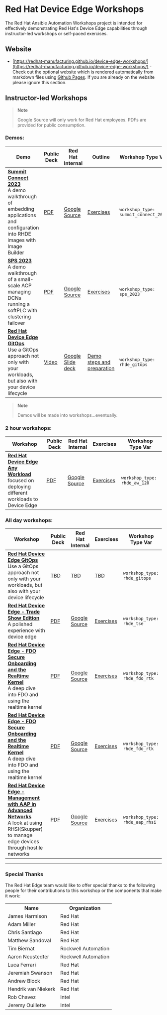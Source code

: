 # Red Hat Device Edge Workshops

The Red Hat Ansible Automation Workshops project is intended for effectively demonstrating Red Hat's Device Edge capabilities through instructor-led workshops or self-paced exercises.

## Website

- [https://redhat-manufacturing.github.io/device-edge-workshops/](https://redhat-manufacturing.github.io/device-edge-workshops/) - Check out the optional website which is rendered automatically from markdown files using [Github Pages](https://pages.github.com/).  If you are already on the website please ignore this section.

## Instructor-led Workshops

>**Note**
>
>Google Source will only work for Red Hat employees.  PDFs are provided for public consumption.

### Demos:

| Demo | Public Deck | Red Hat Internal  | Outline | Workshop Type Var |
|---|---|---|---|---|
| **[Summit Connect 2023](./exercises/summit_connect_2023)** <br> A demo walkthrough of embedding applications and configuration into RHDE images with Image Builder  | [PDF](./decks/summit_connect_2023-RHDE_deep_dive.pdf) | [Google Source](https://docs.google.com/presentation/d/1Nxa7rX1fmQiy6uTuWPxdBWe46jso9x9CYIkurDBT8mA) | [Exercises](./exercises/summit_connect_2023)  | `workshop_type: summit_connect_2023`
| **[SPS 2023](./exercises/sps_2023)** <br> A demo walkthrough of a small-scale ACP managing DCNs running a softPLC with clustering failover | [PDF](./decks/rhde_aw_120.pdf) | [Google Source](https://docs.google.com/presentation/d/1RZTqdKSXVhbguuidvNMx3fkR77lD4cM41N7S95Xb7HA) | [Exercises](./exercises/sps_2023)  | `workshop_type: sps_2023`
| **[Red Hat Device Edge GitOps](./exercises/rhde_gitops/demo)** <br> Use a GitOps approach not only with your workloads, but also with your device lifecycle  | [Video](https://youtu.be/XCtfy7AqLLY) | [Google Slide deck](https://docs.google.com/presentation/d/1DbA-beFKhfb7GO6Snm5Cmf6uVm3QiLDEmy-b9nyjsFE/edit?usp=sharing) | [Demo steps and preparation](./exercises/rhde_gitops/demo)  | `workshop_type: rhde_gitops`

>**Note**
>
>Demos will be made into workshops...eventually.

### 2 hour workshops:

| Workshop   | Public Deck | Red Hat Internal  | Exercises  | Workshop Type Var   |
|---|---|---|---|---|
| **[Red Hat Device Edge Any Workload](./exercises/rhde_aw_120)** <br> focused on deploying different workloads to Device Edge  | [PDF](./decks/rhde_aw_120.pdf) | [Google Source](https://docs.google.com/presentation/d/1RZTqdKSXVhbguuidvNMx3fkR77lD4cM41N7S95Xb7HA) | [Exercises](./exercises/rhde_aw_120)  | `workshop_type: rhde_aw_120`


### All day workshops:

| Workshop   | Public Deck | Red Hat Internal  | Exercises  | Workshop Type Var   |
|---|---|---|---|---|
| **[Red Hat Device Edge GitOps](./exercises/rhde_gitops/workshop)** <br> Use a GitOps approach not only with your workloads, but also with your device lifecycle  | [TBD](./decks/rhde_gitops.pdf) | [TBD](TBD) | [TBD](./exercises/rhde_gitops)  | `workshop_type: rhde_gitops`
| **[Red Hat Device Edge - Trade Show Edition](./exercises/rhde_tse)** <br> A polished experience with device edge  | [PDF](./decks/rhde_tse.pdf) | [Google Source](https://docs.google.com/presentation/d/1RZTqdKSXVhbguuidvNMx3fkR77lD4cM41N7S95Xb7HA) | [Exercises](./exercises/rhde_tse)  | `workshop_type: rhde_tse`
| **[Red Hat Device Edge - FDO Secure Onboarding and the Realtime Kernel](./exercises/rhde_fdo_rtk)** <br> A deep dive into FDO and using the realtime kernel  | [PDF](./decks/rhde_fdo_rtk.pdf) | [Google Source](https://docs.google.com/presentation/d/1RZTqdKSXVhbguuidvNMx3fkR77lD4cM41N7S95Xb7HA) | [Exercises](./exercises/rhde_fdo_rtk)  | `workshop_type: rhde_fdo_rtk`
| **[Red Hat Device Edge - FDO Secure Onboarding and the Realtime Kernel](./exercises/rhde_fdo_rtk)** <br> A deep dive into FDO and using the realtime kernel  | [PDF](./decks/rhde_fdo_rtk.pdf) | [Google Source](https://docs.google.com/presentation/d/1RZTqdKSXVhbguuidvNMx3fkR77lD4cM41N7S95Xb7HA) | [Exercises](./exercises/rhde_fdo_rtk)  | `workshop_type: rhde_fdo_rtk`
| **[Red Hat Device Edge - Management with AAP in Advanced Networks](./exercises/rhde_aap_rhsi)** <br> A look at using RHSI(Skupper) to manage edge devices through hostile networks | [PDF](./decks/rhde_aap_rhsi.pdf) | [Google Source](https://docs.google.com/presentation/d/1RZTqdKSXVhbguuidvNMx3fkR77lD4cM41N7S95Xb7HA) | [Exercises](./exercises/rhde_aap_rhsi) | `workshop_type: rhde_aap_rhsi`

---
### Special Thanks

The Red Hat Edge team would like to offer special thanks to the following people for their contributions to this workshop or the components that make it work:

<table>
  <tr>
    <th>Name</th>
    <th>Organization</th>
  </tr>
  <tr>
    <td>James Harmison</td>
    <td>Red Hat</td>
  </tr>
  <tr>
    <td>Adam Miller</td>
    <td>Red Hat</td>
  </tr>
  <tr>
    <td>Chris Santiago</td>
    <td>Red Hat</td>
  </tr>
  <tr>
    <td>Matthew Sandoval</td>
    <td>Red Hat</td>
  </tr>
  <tr>
    <td>Tim Biernat</td>
    <td>Rockwell Automation</td>
  </tr>
  <tr>
    <td>Aaron Neustedter</td>
    <td>Rockwell Automation</td>
  </tr>
  <tr>
    <td>Luca Ferrari</td>
    <td>Red Hat</td>
  </tr>
   <tr>
    <td>Jeremiah Swanson</td>
    <td>Red Hat</td>
  </tr> 
   <tr>
    <td>Andrew Block</td>
    <td>Red Hat</td>
  </tr>
   <tr>
    <td>Hendrik van Niekerk</td>
    <td>Red Hat</td>
  </tr>
   <tr>
    <td>Rob Chavez</td>
    <td>Intel</td>
  </tr>
   <tr>
    <td>Jeremy Ouillette</td>
    <td>Intel</td>
  </tr>  
</table>
